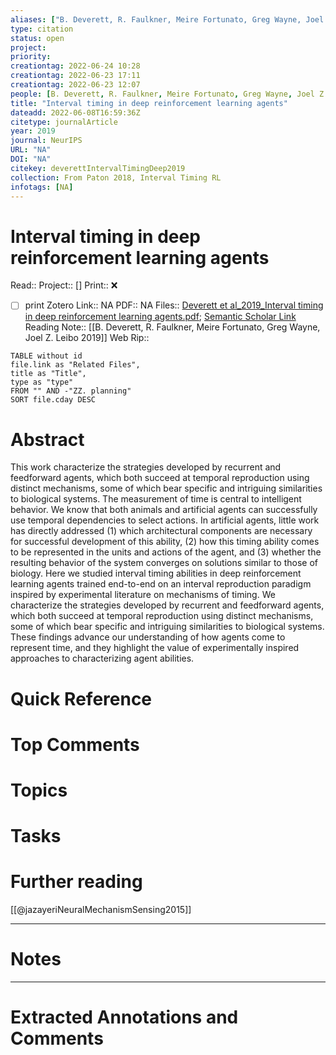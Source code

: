 ```yaml
---
aliases: ["B. Deverett, R. Faulkner, Meire Fortunato, Greg Wayne, Joel Z. Leibo 2019",]
type: citation
status: open
project: 
priority: 
creationtag: 2022-06-24 10:28
creationtag: 2022-06-23 17:11
creationtag: 2022-06-23 12:07
people: [B. Deverett, R. Faulkner, Meire Fortunato, Greg Wayne, Joel Z. Leibo]
title: "Interval timing in deep reinforcement learning agents"
dateadd: 2022-06-08T16:59:36Z
citetype: journalArticle
year: 2019
journal: NeurIPS
URL: "NA"
DOI: "NA"
citekey: deverettIntervalTimingDeep2019
collection: From Paton 2018, Interval Timing RL
infotags: [NA]
---
```


# Interval timing in deep reinforcement learning agents
Read:: 
Project:: []
Print::  ❌
- [ ] print 
Zotero Link:: NA
PDF:: NA
Files:: [Deverett et al_2019_Interval timing in deep reinforcement learning agents.pdf](file:///home/michaelt/Insync/m@tarlton.info/Google%20Drive/06.%20Zotero/storage/X59FSW3J/Deverett%20et%20al_2019_Interval%20timing%20in%20deep%20reinforcement%20learning%20agents.pdf); [Semantic Scholar Link](file://)
Reading Note:: [[B. Deverett, R. Faulkner, Meire Fortunato, Greg Wayne, Joel Z. Leibo 2019]]
Web Rip:: 
```dataview
TABLE without id
file.link as "Related Files",
title as "Title",
type as "type"
FROM "" AND -"ZZ. planning"
SORT file.cday DESC
```

# Abstract
This work characterize the strategies developed by recurrent and feedforward agents, which both succeed at temporal reproduction using distinct mechanisms, some of which bear specific and intriguing similarities to biological systems. The measurement of time is central to intelligent behavior. We know that both animals and artificial agents can successfully use temporal dependencies to select actions. In artificial agents, little work has directly addressed (1) which architectural components are necessary for successful development of this ability, (2) how this timing ability comes to be represented in the units and actions of the agent, and (3) whether the resulting behavior of the system converges on solutions similar to those of biology. Here we studied interval timing abilities in deep reinforcement learning agents trained end-to-end on an interval reproduction paradigm inspired by experimental literature on mechanisms of timing. We characterize the strategies developed by recurrent and feedforward agents, which both succeed at temporal reproduction using distinct mechanisms, some of which bear specific and intriguing similarities to biological systems. These findings advance our understanding of how agents come to represent time, and they highlight the value of experimentally inspired approaches to characterizing agent abilities.

# Quick Reference


# Top Comments


# Topics


# Tasks

#  Further reading
[[@jazayeriNeuralMechanismSensing2015]]



----
# Notes


----
# Extracted Annotations and Comments
